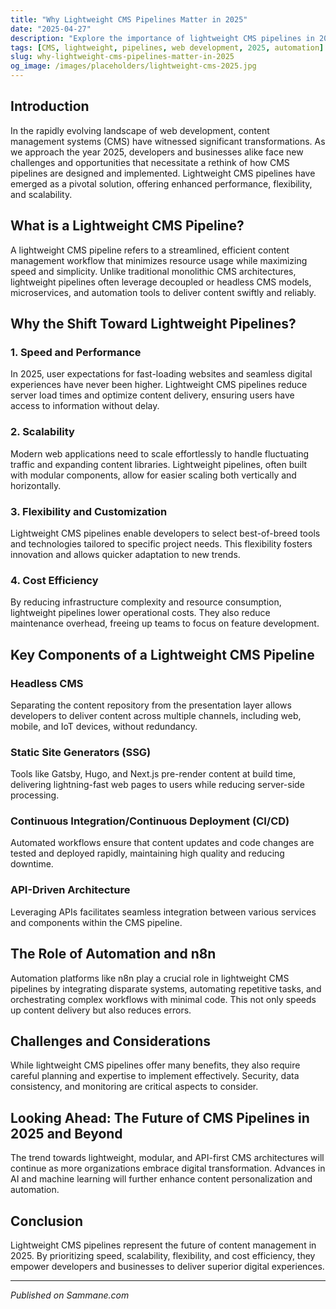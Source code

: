 ```yaml
---
title: "Why Lightweight CMS Pipelines Matter in 2025"
date: "2025-04-27"
description: "Explore the importance of lightweight CMS pipelines in 2025 and how they enhance web development efficiency, scalability, and user experience."
tags: [CMS, lightweight, pipelines, web development, 2025, automation]
slug: why-lightweight-cms-pipelines-matter-in-2025
og_image: /images/placeholders/lightweight-cms-2025.jpg
---
```


## Introduction

In the rapidly evolving landscape of web development, content management systems (CMS) have witnessed significant transformations. As we approach the year 2025, developers and businesses alike face new challenges and opportunities that necessitate a rethink of how CMS pipelines are designed and implemented. Lightweight CMS pipelines have emerged as a pivotal solution, offering enhanced performance, flexibility, and scalability.

## What is a Lightweight CMS Pipeline?

A lightweight CMS pipeline refers to a streamlined, efficient content management workflow that minimizes resource usage while maximizing speed and simplicity. Unlike traditional monolithic CMS architectures, lightweight pipelines often leverage decoupled or headless CMS models, microservices, and automation tools to deliver content swiftly and reliably.

## Why the Shift Toward Lightweight Pipelines?

### 1. Speed and Performance

In 2025, user expectations for fast-loading websites and seamless digital experiences have never been higher. Lightweight CMS pipelines reduce server load times and optimize content delivery, ensuring users have access to information without delay.

### 2. Scalability

Modern web applications need to scale effortlessly to handle fluctuating traffic and expanding content libraries. Lightweight pipelines, often built with modular components, allow for easier scaling both vertically and horizontally.

### 3. Flexibility and Customization

Lightweight CMS pipelines enable developers to select best-of-breed tools and technologies tailored to specific project needs. This flexibility fosters innovation and allows quicker adaptation to new trends.

### 4. Cost Efficiency

By reducing infrastructure complexity and resource consumption, lightweight pipelines lower operational costs. They also reduce maintenance overhead, freeing up teams to focus on feature development.

## Key Components of a Lightweight CMS Pipeline

### Headless CMS

Separating the content repository from the presentation layer allows developers to deliver content across multiple channels, including web, mobile, and IoT devices, without redundancy.

### Static Site Generators (SSG)

Tools like Gatsby, Hugo, and Next.js pre-render content at build time, delivering lightning-fast web pages to users while reducing server-side processing.

### Continuous Integration/Continuous Deployment (CI/CD)

Automated workflows ensure that content updates and code changes are tested and deployed rapidly, maintaining high quality and reducing downtime.

### API-Driven Architecture

Leveraging APIs facilitates seamless integration between various services and components within the CMS pipeline.

## The Role of Automation and n8n

Automation platforms like n8n play a crucial role in lightweight CMS pipelines by integrating disparate systems, automating repetitive tasks, and orchestrating complex workflows with minimal code. This not only speeds up content delivery but also reduces errors.

## Challenges and Considerations

While lightweight CMS pipelines offer many benefits, they also require careful planning and expertise to implement effectively. Security, data consistency, and monitoring are critical aspects to consider.

## Looking Ahead: The Future of CMS Pipelines in 2025 and Beyond

The trend towards lightweight, modular, and API-first CMS architectures will continue as more organizations embrace digital transformation. Advances in AI and machine learning will further enhance content personalization and automation.

## Conclusion

Lightweight CMS pipelines represent the future of content management in 2025. By prioritizing speed, scalability, flexibility, and cost efficiency, they empower developers and businesses to deliver superior digital experiences.

---

*Published on Sammane.com*